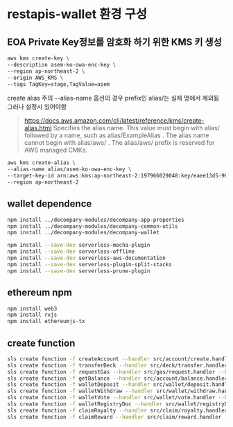 # restapis-wallet 환경 구성

## EOA Private Key정보를 암호화 하기 위한 KMS 키 생성

```bash
aws kms create-key \
--description asem-ko-owa-enc-key \
--region ap-northeast-2 \
--origin AWS_KMS \
--tags TagKey=stage,TagValue=asem
```



create alias
주의 --alias-name 옵션의 경우 prefix인 alias/는 실제 명에서 제외됨 그러나 설정시 있어야함
>https://docs.aws.amazon.com/cli/latest/reference/kms/create-alias.html
>Specifies the alias name. This value must begin with alias/ followed by a name, such as alias/ExampleAlias . The alias name cannot begin with alias/aws/ . The alias/aws/ prefix is reserved for AWS managed CMKs.

```bash
aws kms create-alias \
--alias-name alias/asem-ko-owa-enc-key \
--target-key-id arn:aws:kms:ap-northeast-2:197966029048:key/eaee13d5-9618-46c0-b777-8d6d3a58a0c8 \
--region ap-northeast-2
```

## wallet dependence

```bash
npm install ../decompany-modules/decompany-app-properties
npm install ../decompany-modules/decompany-common-utils
npm install ../decompany-modules/decompany-wallet

npm install --save-dev serverless-mocha-plugin
npm install --save-dev serverless-offline
npm install --save-dev serverless-aws-documentation
npm install --save-dev serverless-plugin-split-stacks
npm install --save-dev serverless-prune-plugin
```

## ethereum npm

```bash
npm install web3
npm install rxjs
npm install ethereumjs-tx
```

## create function

```bash
sls create function -f createAccount --handler src/account/create.handler --httpEvent "post /api/account/create"
sls create function -f transferDeck --handler src/deck/transfer.handler --httpEvent "post /api/deck/transfer"
sls create function -f requestGas --handler src/gas/request.handler --httpEvent "post /api/gas/request"
sls create function -f getBalance --handler src/account/balance.handler --httpEvent "get /account/balance"
sls create function -f walletDeposit --handler src/wallet/deposit.handler --httpEvent "get /wallet/deposit"
sls create function -f walletWithdraw --handler src/wallet/withdraw.handler --httpEvent "post /wallet/withdraw"
sls create function -f walletVote --handler src/wallet/vote.handler --httpEvent "post /wallet/vote"
sls create function -f walletRegistryDoc --handler src/wallet/registryDoc.handler --httpEvent "post /wallet/registryDoc"
sls create function -f claimRoyalty --handler src/claim/royalty.handler --httpEvent "post /claim/royalty"
sls create function -f claimReward --handler src/claim/reward.handler --httpEvent "post /claim/reward"

```
